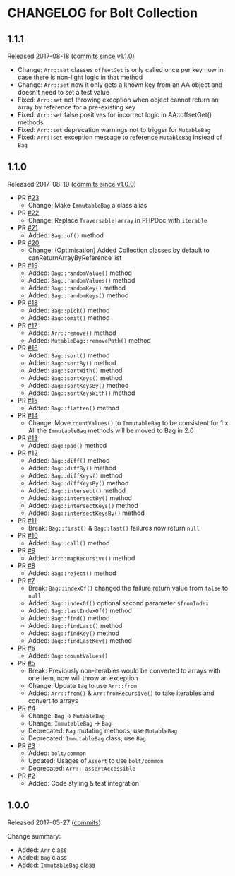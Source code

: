 CHANGELOG for Bolt Collection
=============================

1.1.1
-----

Released 2017-08-18 ([commits since v1.1.0](https://github.com/bolt/collection/compare/v1.1.0...v1.1.1))

- Change: `Arr::set` classes `offsetGet` is only called once per key now in case there is non-light logic in that method
- Change: `Arr::set` now it only gets a known key from an AA object and doesn't need to set a test value
- Fixed: `Arr::set` not throwing exception when object cannot return an array by reference for a pre-existing key
- Fixed: `Arr::set` false positives for incorrect logic in AA::offsetGet() methods
- Fixed: `Arr::set` deprecation warnings not to trigger for `MutableBag`
- Fixed: `Arr::set` exception message to reference `MutableBag` instead of `Bag`

1.1.0
-----

Released 2017-08-10 ([commits since v1.0.0](https://github.com/bolt/collection/compare/v1.0.0...v1.1.0))

 - PR [#23](https://github.com/bolt/collection/pull/23)
   - Change: Make `ImmutableBag` a class alias
 - PR [#22](https://github.com/bolt/collection/pull/22)
   - Change: Replace `Traversable|array` in PHPDoc with `iterable`
 - PR [#21](https://github.com/bolt/collection/pull/21)
   - Added: `Bag::of()` method
 - PR [#20](https://github.com/bolt/collection/pull/20)
   - Change: (Optimisation) Added Collection classes by default to canReturnArrayByReference list
 - PR [#19](https://github.com/bolt/collection/pull/19)
   - Added: `Bag::randomValue()` method
   - Added: `Bag::randomValues()` method
   - Added: `Bag::randomKey()` method
   - Added: `Bag::randomKeys()` method
 - PR [#18](https://github.com/bolt/collection/pull/18)
   - Added: `Bag::pick()` method
   - Added: `Bag::omit()` method
 - PR [#17](https://github.com/bolt/collection/pull/17)
   - Added: `Arr::remove()` method
   - Added: `MutableBag::removePath()` method
 - PR [#16](https://github.com/bolt/collection/pull/16)
   - Added: `Bag::sort()` method
   - Added: `Bag::sortBy()` method
   - Added: `Bag::sortWith()` method
   - Added: `Bag::sortKeys()` method
   - Added: `Bag::sortKeysBy()` method
   - Added: `Bag::sortKeysWith()` method
 - PR [#15](https://github.com/bolt/collection/pull/15)
   - Added: `Bag::flatten()` method
 - PR [#14](https://github.com/bolt/collection/pull/14)
   - Change: Move `countValues()` to `ImmutableBag` to be consistent for 1.x
             All the `ImmutableBag` methods will be moved to Bag in 2.0
 - PR [#13](https://github.com/bolt/collection/pull/13)
   - Added: `Bag::pad()` method
 - PR [#12](https://github.com/bolt/collection/pull/12)
   - Added: `Bag::diff()` method
   - Added: `Bag::diffBy()` method
   - Added: `Bag::diffKeys()` method
   - Added: `Bag::diffKeysBy()` method
   - Added: `Bag::intersect()` method
   - Added: `Bag::intersectBy()` method
   - Added: `Bag::intersectKeys()` method
   - Added: `Bag::intersectKeysBy()` method
 - PR [#11](https://github.com/bolt/collection/pull/11)
   - Break: `Bag::first()` & `Bag::last()` failures now return `null`
 - PR [#10](https://github.com/bolt/collection/pull/10)
   - Added: `Bag::call()` method
 - PR [#9](https://github.com/bolt/collection/pull/9)
   - Added: `Arr::mapRecursive()` method
 - PR [#8](https://github.com/bolt/collection/pull/8)
   - Added: `Bag::reject()` method
 - PR [#7](https://github.com/bolt/collection/pull/7)
   - Break: `Bag::indexOf()` changed the failure return value from `false` to `null`
   - Added: `Bag::indexOf()` optional second parameter `$fromIndex`
   - Added: `Bag::lastIndexOf()` method
   - Added: `Bag::find()` method
   - Added: `Bag::findLast()` method
   - Added: `Bag::findKey()` method
   - Added: `Bag::findLastKey()` method
 - PR [#6](https://github.com/bolt/collection/pull/6)
   - Added: `Bag::countValues()`
 - PR [#5](https://github.com/bolt/collection/pull/5)
   - Break: Previously non-iterables would be converted to arrays with one item, now will throw an exception
   - Change: Update `Bag` to use `Arr::from`
   - Added: `Arr::from()` & `Arr:fromRecursive()` to take iterables and convert to arrays
 - PR [#4](https://github.com/bolt/collection/pull/4)
   - Change: `Bag` -> `MutableBag`
   - Change: `ImmutableBag` -> `Bag`
   - Deprecated: `Bag` mutating methods, use `MutableBag`
   - Deprecated: `ImmutableBag` class, use `Bag`
 - PR [#3](https://github.com/bolt/collection/pull/3)
   - Added: `bolt/common`
   - Updated: Usages of `Assert` to use `bolt/common`
   - Deprecated: `Arr:: assertAccessible`
 - PR [#2](https://github.com/bolt/collection/pull/2)
   - Added: Code styling & test integration

1.0.0
-----

Released 2017-05-27 ([commits](https://github.com/bolt/collection/compare/cf95a9a7bb4b1fc4699efb8bdcba79b77349393f...v1.0.0))

Change summary:

 - Added: `Arr` class
 - Added: `Bag` class
 - Added: `ImmutableBag` class
